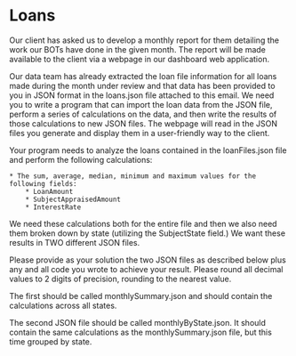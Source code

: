 # Loans

Our client has asked us to develop a monthly report for them detailing the work our BOTs have done in the given month. The report will be made available to the client via a webpage in our dashboard web application.

Our data team has already extracted the loan file information for all loans made during the month under review and that data has been provided to you in JSON format in the loans.json file attached to this email. We need you to write a program that can import the loan data from the JSON file, perform a series of calculations on the data, and then write the results of those calculations to new JSON files. The webpage will read in the JSON files you generate and display them in a user-friendly way to the client.

Your program needs to analyze the loans contained in the loanFiles.json file and perform the following calculations:
	
	* The sum, average, median, minimum and maximum values for the following fields:
		* LoanAmount
		* SubjectAppraisedAmount
		* InterestRate

We need these calculations both for the entire file and then we also need them broken down by state (utilizing the SubjectState field.) We want these results in TWO different JSON files.

Please provide as your solution the two JSON files as described below plus any and all code you wrote to achieve your result. Please round all decimal values to 2 digits of precision, rounding to the nearest value.

The first should be called monthlySummary.json and should contain the calculations across all states.

The second JSON file should be called monthlyByState.json. It should contain the same calculations as the monthlySummary.json file, but this time grouped by state.

